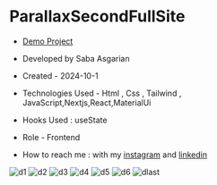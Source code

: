 # ParallaxSecondFullSite















- [Demo Project](https://parallaxsecondfullsite.vercel.app/)

- Developed by Saba Asgarian

- Created - 2024-10-1

- Technologies Used - Html , Css , Tailwind , JavaScript,Nextjs,React,MaterialUi

- Hooks Used : useState 

- Role - Frontend

- How to reach me : with my [instagram](https://www.instagram.com/saba_asgarian_web?igsh=M2Z2dTU3cHFmeW1o&utm_source=qr) and [linkedin](https://www.linkedin.com/in/saba-asgarian-69161088?utm_source=share&utm_campaign=share_via&utm_content=profile&utm_medium=ios_app) 


![d1](https://github.com/user-attachments/assets/2a6a0238-642a-44f3-8194-b0c430edc906)
![d2](https://github.com/user-attachments/assets/3bd417ef-3ac0-486f-b666-1c59c47e4d67)
![d3](https://github.com/user-attachments/assets/e8002132-8bcf-48e6-8e33-7104f08fb550)
![d4](https://github.com/user-attachments/assets/7add2814-b63e-49a1-96ea-ebed8f7e02b6)
![d5](https://github.com/user-attachments/assets/45b2c87f-6c07-4a4f-9452-92034651fa71)
![d6](https://github.com/user-attachments/assets/b764dc32-756e-4bbd-967a-9a0124179572)
![dlast](https://github.com/user-attachments/assets/af4bd541-2c65-402e-98ee-b685bc5cbd59)
